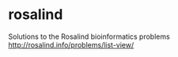 # rosalind
Solutions to the Rosalind bioinformatics problems http://rosalind.info/problems/list-view/
